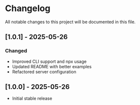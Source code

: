 # Changelog

All notable changes to this project will be documented in this file.

## [1.0.1] - 2025-05-26

### Changed
- Improved CLI support and npx usage
- Updated README with better examples
- Refactored server configuration

## [1.0.0] - 2025-05-26

- Initial stable release

